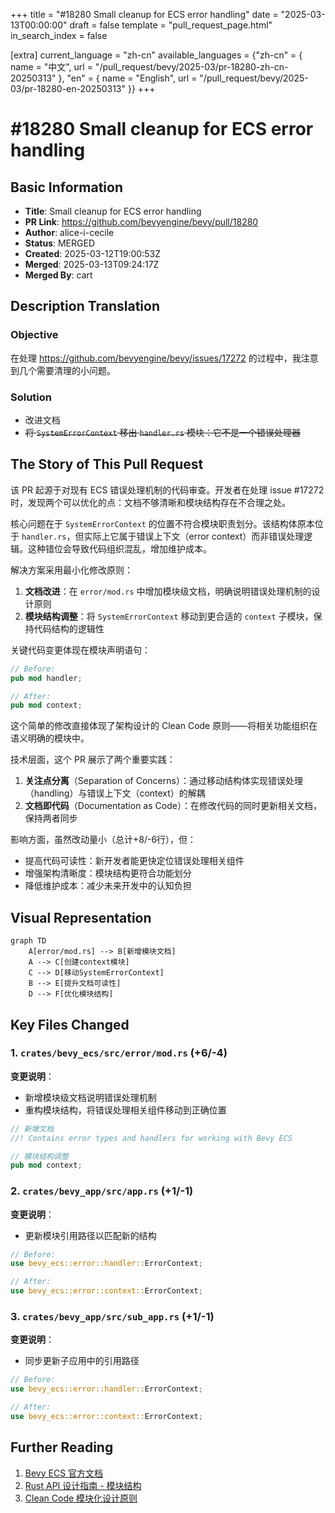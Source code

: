 +++
title = "#18280 Small cleanup for ECS error handling"
date = "2025-03-13T00:00:00"
draft = false
template = "pull_request_page.html"
in_search_index = false

[extra]
current_language = "zh-cn"
available_languages = {"zh-cn" = { name = "中文", url = "/pull_request/bevy/2025-03/pr-18280-zh-cn-20250313" }, "en" = { name = "English", url = "/pull_request/bevy/2025-03/pr-18280-en-20250313" }}
+++

# #18280 Small cleanup for ECS error handling

## Basic Information
- **Title**: Small cleanup for ECS error handling
- **PR Link**: https://github.com/bevyengine/bevy/pull/18280
- **Author**: alice-i-cecile
- **Status**: MERGED
- **Created**: 2025-03-12T19:00:53Z
- **Merged**: 2025-03-13T09:24:17Z
- **Merged By**: cart

## Description Translation
### Objective

在处理 https://github.com/bevyengine/bevy/issues/17272 的过程中，我注意到几个需要清理的小问题。

### Solution

- 改进文档
- ~~将 `SystemErrorContext` 移出 `handler.rs` 模块：它不是一个错误处理器~~

## The Story of This Pull Request

该 PR 起源于对现有 ECS 错误处理机制的代码审查。开发者在处理 issue #17272 时，发现两个可以优化的点：文档不够清晰和模块结构存在不合理之处。

核心问题在于 `SystemErrorContext` 的位置不符合模块职责划分。该结构体原本位于 `handler.rs`，但实际上它属于错误上下文（error context）而非错误处理逻辑。这种错位会导致代码组织混乱，增加维护成本。

解决方案采用最小化修改原则：
1. **文档改进**：在 `error/mod.rs` 中增加模块级文档，明确说明错误处理机制的设计原则
2. **模块结构调整**：将 `SystemErrorContext` 移动到更合适的 `context` 子模块，保持代码结构的逻辑性

关键代码变更体现在模块声明语句：
```rust
// Before:
pub mod handler;

// After:
pub mod context;
```
这个简单的修改直接体现了架构设计的 Clean Code 原则——将相关功能组织在语义明确的模块中。

技术层面，这个 PR 展示了两个重要实践：
1. **关注点分离**（Separation of Concerns）：通过移动结构体实现错误处理（handling）与错误上下文（context）的解耦
2. **文档即代码**（Documentation as Code）：在修改代码的同时更新相关文档，保持两者同步

影响方面，虽然改动量小（总计+8/-6行），但：
- 提高代码可读性：新开发者能更快定位错误处理相关组件
- 增强架构清晰度：模块结构更符合功能划分
- 降低维护成本：减少未来开发中的认知负担

## Visual Representation

```mermaid
graph TD
    A[error/mod.rs] --> B[新增模块文档]
    A --> C[创建context模块]
    C --> D[移动SystemErrorContext]
    B --> E[提升文档可读性]
    D --> F[优化模块结构]
```

## Key Files Changed

### 1. `crates/bevy_ecs/src/error/mod.rs` (+6/-4)
**变更说明**：
- 新增模块级文档说明错误处理机制
- 重构模块结构，将错误处理相关组件移动到正确位置

```rust
// 新增文档
//! Contains error types and handlers for working with Bevy ECS

// 模块结构调整
pub mod context;
```

### 2. `crates/bevy_app/src/app.rs` (+1/-1)
**变更说明**：
- 更新模块引用路径以匹配新的结构

```rust
// Before:
use bevy_ecs::error::handler::ErrorContext;

// After: 
use bevy_ecs::error::context::ErrorContext;
```

### 3. `crates/bevy_app/src/sub_app.rs` (+1/-1)
**变更说明**：
- 同步更新子应用中的引用路径

```rust
// Before:
use bevy_ecs::error::handler::ErrorContext;

// After:
use bevy_ecs::error::context::ErrorContext;
```

## Further Reading
1. [Bevy ECS 官方文档](https://bevyengine.org/learn/book/ecs/)
2. [Rust API 设计指南 - 模块结构](https://rust-lang.github.io/api-guidelines/)
3. [Clean Code 模块化设计原则](https://www.oreilly.com/library/view/clean-code/9780136083238/)